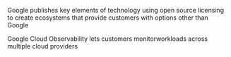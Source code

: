 Google publishes key elements of technology using open source licensing to create ecosystems that provide customers with options other than Google
 
Google Cloud Observability lets customers monitorworkloads across multiple cloud providers